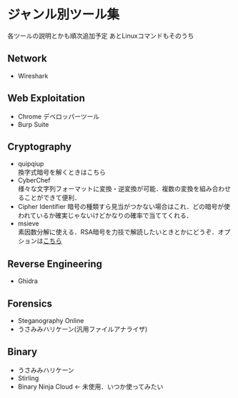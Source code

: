 # ジャンル別ツール集
各ツールの説明とかも順次追加予定
あとLinuxコマンドもそのうち

## Network
- Wireshark

## Web Exploitation
- Chrome デベロッパーツール
- Burp Suite

## Cryptography
- quipqiup<br>
  換字式暗号を解くときはこちら
- CyberChef<br>
  様々な文字列フォーマットに変換・逆変換が可能．複数の変換を組み合わせることができて便利．
- Cipher Identifier
  暗号の種類すら見当がつかない場合はこれ．どの暗号が使われているか確実じゃないけどかなりの確率で当ててくれる．
- msieve<br>
  素因数分解に使える．RSA暗号を力技で解読したいときとかにどうぞ．オプションは[こちら](https://stdkmd.net/nrr/msieve_ja.htm)

## Reverse Engineering
- Ghidra

## Forensics
- Steganography Online
- うさみみハリケーン(汎用ファイルアナライザ)

## Binary
- うさみみハリケーン
- Stirling
- Binary Ninja Cloud <- 未使用．いつか使ってみたい